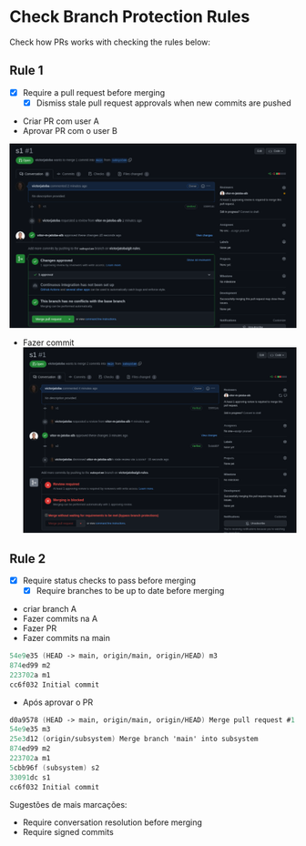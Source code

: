 # Check Branch Protection Rules

Check how PRs works with checking the rules below:

## Rule 1

- [x] Require a pull request before merging
  - [x] Dismiss stale pull request approvals when new commits are pushed

- Criar PR com user A
- Aprovar PR com o user B

![Before](./images/rule1.0.png)

- Fazer commit
![After](./images/rule1-1.png)

## Rule 2

- [x] Require status checks to pass before merging
  - [x] Require branches to be up to date before merging

- criar branch A
- Fazer commits na A
- Fazer PR
- Fazer commits na main

```fs
54e9e35 (HEAD -> main, origin/main, origin/HEAD) m3
874ed99 m2
223702a m1
cc6f032 Initial commit
```

- Após aprovar o PR

```fs
d0a9578 (HEAD -> main, origin/main, origin/HEAD) Merge pull request #1 from victorjatoba/subsystem
54e9e35 m3
25e3d12 (origin/subsystem) Merge branch 'main' into subsystem
874ed99 m2
223702a m1
5cbb96f (subsystem) s2
33091dc s1
cc6f032 Initial commit
```

Sugestões de mais marcações:

- Require conversation resolution before merging
- Require signed commits
